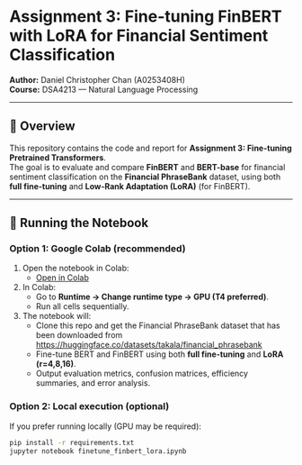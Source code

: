 # Assignment 3: Fine-tuning FinBERT with LoRA for Financial Sentiment Classification

**Author:** Daniel Christopher Chan (A0253408H)  
**Course:** DSA4213 — Natural Language Processing  

---

## 🧠 Overview
This repository contains the code and report for **Assignment 3: Fine-tuning Pretrained Transformers**.  
The goal is to evaluate and compare **FinBERT** and **BERT-base** for financial sentiment classification on the **Financial PhraseBank** dataset, using both **full fine-tuning** and **Low-Rank Adaptation (LoRA)** (for FinBERT).

---

## 🚀 Running the Notebook

### Option 1: Google Colab (recommended)
1. Open the notebook in Colab:
   - [Open in Colab](https://colab.research.google.com/github/yourusername/Assignment3_FinBERT_LoRA/blob/main/finetune_finbert_lora.ipynb)
2. In Colab:
   - Go to **Runtime → Change runtime type → GPU (T4 preferred)**.
   - Run all cells sequentially.
3. The notebook will:
   - Clone this repo and get the Financial PhraseBank dataset that has been downloaded from https://huggingface.co/datasets/takala/financial_phrasebank
   - Fine-tune BERT and FinBERT using both **full fine-tuning** and **LoRA (r=4,8,16)**.
   - Output evaluation metrics, confusion matrices, efficiency summaries, and error analysis.

### Option 2: Local execution (optional)
If you prefer running locally (GPU may be required):
```bash
pip install -r requirements.txt
jupyter notebook finetune_finbert_lora.ipynb
